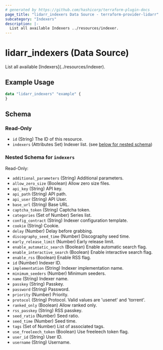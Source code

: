 ```yaml
---
# generated by https://github.com/hashicorp/terraform-plugin-docs
page_title: "lidarr_indexers Data Source - terraform-provider-lidarr"
subcategory: "Indexers"
description: |-
  List all available Indexers ../resources/indexer.
---
```


# lidarr_indexers (Data Source)

<!-- subcategory:Indexers -->List all available [Indexers](../resources/indexer).

## Example Usage

```terraform
data "lidarr_indexers" "example" {
}
```

<!-- schema generated by tfplugindocs -->
## Schema

### Read-Only

- `id` (String) The ID of this resource.
- `indexers` (Attributes Set) Indexer list. (see [below for nested schema](#nestedatt--indexers))

<a id="nestedatt--indexers"></a>
### Nested Schema for `indexers`

Read-Only:

- `additional_parameters` (String) Additional parameters.
- `allow_zero_size` (Boolean) Allow zero size files.
- `api_key` (String) API key.
- `api_path` (String) API path.
- `api_user` (String) API User.
- `base_url` (String) Base URL.
- `captcha_token` (String) Captcha token.
- `categories` (Set of Number) Series list.
- `config_contract` (String) Indexer configuration template.
- `cookie` (String) Cookie.
- `delay` (Number) Delay before grabbing.
- `discography_seed_time` (Number) Discography seed time.
- `early_release_limit` (Number) Early release limit.
- `enable_automatic_search` (Boolean) Enable automatic search flag.
- `enable_interactive_search` (Boolean) Enable interactive search flag.
- `enable_rss` (Boolean) Enable RSS flag.
- `id` (Number) Indexer ID.
- `implementation` (String) Indexer implementation name.
- `minimum_seeders` (Number) Minimum seeders.
- `name` (String) Indexer name.
- `passkey` (String) Passkey.
- `password` (String) Password.
- `priority` (Number) Priority.
- `protocol` (String) Protocol. Valid values are 'usenet' and 'torrent'.
- `ranked_only` (Boolean) Allow ranked only.
- `rss_passkey` (String) RSS passkey.
- `seed_ratio` (Number) Seed ratio.
- `seed_time` (Number) Seed time.
- `tags` (Set of Number) List of associated tags.
- `use_freeleech_token` (Boolean) Use freeleech token flag.
- `user_id` (String) User ID.
- `username` (String) Username.


